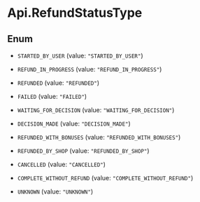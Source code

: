# Api.RefundStatusType

## Enum


* `STARTED_BY_USER` (value: `"STARTED_BY_USER"`)

* `REFUND_IN_PROGRESS` (value: `"REFUND_IN_PROGRESS"`)

* `REFUNDED` (value: `"REFUNDED"`)

* `FAILED` (value: `"FAILED"`)

* `WAITING_FOR_DECISION` (value: `"WAITING_FOR_DECISION"`)

* `DECISION_MADE` (value: `"DECISION_MADE"`)

* `REFUNDED_WITH_BONUSES` (value: `"REFUNDED_WITH_BONUSES"`)

* `REFUNDED_BY_SHOP` (value: `"REFUNDED_BY_SHOP"`)

* `CANCELLED` (value: `"CANCELLED"`)

* `COMPLETE_WITHOUT_REFUND` (value: `"COMPLETE_WITHOUT_REFUND"`)

* `UNKNOWN` (value: `"UNKNOWN"`)


